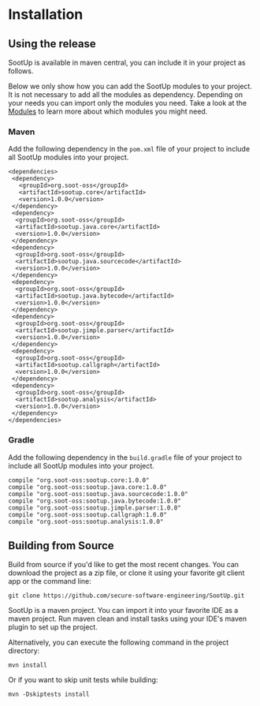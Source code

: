 # Installation
## Using the release
SootUp is available in maven central, you can include it in your project as follows.

Below we only show how you can add the SootUp modules to your project. It is not necessary to add all the modules as dependency. 
Depending on your needs you can import only the modules you need.
Take a look at the [Modules](/whatsnew/#modular-architecture) to learn more about which modules you might need.

### Maven

 Add the following dependency in the ```pom.xml``` file of your project to include all SootUp modules into your project.
 
```
<dependencies>
 <dependency>
   <groupId>org.soot-oss</groupId>
   <artifactId>sootup.core</artifactId>
   <version>1.0.0</version>
 </dependency>
 <dependency>
  <groupId>org.soot-oss</groupId>
  <artifactId>sootup.java.core</artifactId>
  <version>1.0.0</version>
 </dependency>
 <dependency>
  <groupId>org.soot-oss</groupId>
  <artifactId>sootup.java.sourcecode</artifactId>
  <version>1.0.0</version>
 </dependency>
 <dependency>
  <groupId>org.soot-oss</groupId>
  <artifactId>sootup.java.bytecode</artifactId>
  <version>1.0.0</version>
 </dependency>
 <dependency>
  <groupId>org.soot-oss</groupId>
  <artifactId>sootup.jimple.parser</artifactId>
  <version>1.0.0</version>
 </dependency>
 <dependency>
  <groupId>org.soot-oss</groupId>
  <artifactId>sootup.callgraph</artifactId>
  <version>1.0.0</version>
 </dependency>
 <dependency>
  <groupId>org.soot-oss</groupId>
  <artifactId>sootup.analysis</artifactId>
  <version>1.0.0</version>
 </dependency>
</dependencies>
```
### Gradle

Add the following dependency in the ```build.gradle``` file of your project to include all SootUp modules into your project.

```
compile "org.soot-oss:sootup.core:1.0.0"
compile "org.soot-oss:sootup.java.core:1.0.0"
compile "org.soot-oss:sootup.java.sourcecode:1.0.0"
compile "org.soot-oss:sootup.java.bytecode:1.0.0"
compile "org.soot-oss:sootup.jimple.parser:1.0.0"
compile "org.soot-oss:sootup.callgraph:1.0.0"
compile "org.soot-oss:sootup.analysis:1.0.0"
```

## Building from Source
Build from source if you'd like to get the most recent changes.
You can download the project as a zip file, or clone it using your favorite git client app or the command line:

```
git clone https://github.com/secure-software-engineering/SootUp.git
```

SootUp is a maven project. You can import it into your favorite IDE as a maven project. Run maven clean and install tasks using your IDE's maven plugin to set up the project.

Alternatively, you can execute the following command in the project directory:

```
mvn install
```

Or if you want to skip unit tests while building:

```
mvn -Dskiptests install
```

